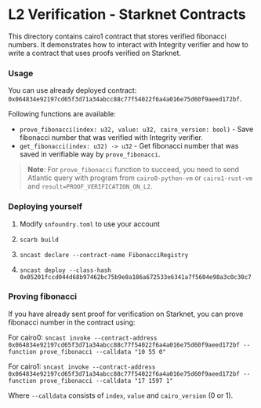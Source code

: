 # L2 Verification - Starknet Contracts

This directory contains cairo1 contract that stores verified fibonacci numbers. It demonstrates how to interact with Integrity verifier and how to write a contract that uses proofs verified on Starknet.

### Usage

You can use already deployed contract: `0x064834e92197cd65f3d71a34abcc88c77f54022f6a4a016e75d60f9aeed172bf`.

Following functions are available:

-   `prove_fibonacci(index: u32, value: u32, cairo_version: bool)` - Save fibonacci number that was verified with Integrity verifier.
-   `get_fibonacci(index: u32) -> u32` - Get fibonacci number that was saved in verifiable way by `prove_fibonacci`.

> **Note**: For `prove_fibonacci` function to succeed, you need to send Atlantic query with program from `cairo0-python-vm` or `cairo1-rust-vm` and `result=PROOF_VERIFICATION_ON_L2`.

### Deploying yourself

1. Modify `snfoundry.toml` to use your account

2. `scarb build`

3. `sncast declare --contract-name FibonacciRegistry`

4. `sncast deploy --class-hash 0x05201fccd044d68b97462bc75b9e8a186a672533e6341a7f5604e98a3c0c30c7`

### Proving fibonacci

If you have already sent proof for verification on Starknet, you can prove fibonacci number in the contract using:

For cairo0:
`sncast invoke --contract-address 0x064834e92197cd65f3d71a34abcc88c77f54022f6a4a016e75d60f9aeed172bf --function prove_fibonacci --calldata "10 55 0"`

For cairo1:
`sncast invoke --contract-address 0x064834e92197cd65f3d71a34abcc88c77f54022f6a4a016e75d60f9aeed172bf --function prove_fibonacci --calldata "17 1597 1"`

Where `--calldata` consists of `index`, `value` and `cairo_version` (0 or 1).
